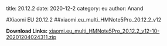 title: 20.12.2
date: 2020-12-2
category: eu
author: Anand

#Xiaomi EU 20.12.2
##xiaomi.eu_multi_HMNote5Pro_20.12.2_v12

**Download Links:**
[xiaomi.eu_multi_HMNote5Pro_20.12.2_v12-10-20201204024311.zip](https://sourceforge.net/projects/whyred-miui/files/EU/BETA/xiaomi.eu_multi_HMNote5Pro_20.12.2_v12-10-20201204024311.zip/download)